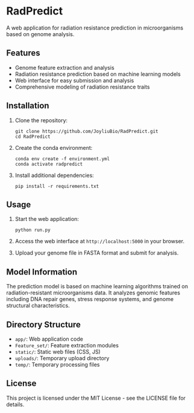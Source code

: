 # RadPredict

A web application for radiation resistance prediction in microorganisms based on genome analysis.

## Features

- Genome feature extraction and analysis
- Radiation resistance prediction based on machine learning models
- Web interface for easy submission and analysis
- Comprehensive modeling of radiation resistance traits

## Installation

1. Clone the repository:
   ```
   git clone https://github.com/JoyliuBio/RadPredict.git
   cd RadPredict
   ```

2. Create the conda environment:
   ```
   conda env create -f environment.yml
   conda activate radpredict
   ```

3. Install additional dependencies:
   ```
   pip install -r requirements.txt
   ```

## Usage

1. Start the web application:
   ```
   python run.py
   ```

2. Access the web interface at `http://localhost:5000` in your browser.

3. Upload your genome file in FASTA format and submit for analysis.

## Model Information

The prediction model is based on machine learning algorithms trained on radiation-resistant microorganisms data. It analyzes genomic features including DNA repair genes, stress response systems, and genome structural characteristics.

## Directory Structure

- `app/`: Web application code
- `Feature_set/`: Feature extraction modules
- `static/`: Static web files (CSS, JS)
- `uploads/`: Temporary upload directory
- `temp/`: Temporary processing files

## License

This project is licensed under the MIT License - see the LICENSE file for details. 